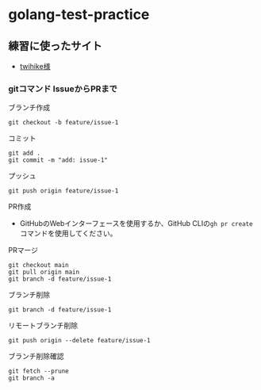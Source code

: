 # golang-test-practice

## 練習に使ったサイト
- [twihike様](https://www.twihike.dev/docs/golang-primer/testing)

### gitコマンド IssueからPRまで
ブランチ作成
```
git checkout -b feature/issue-1
```

コミット
```
git add .
git commit -m "add: issue-1"
```

プッシュ
```
git push origin feature/issue-1
```

PR作成
- GitHubのWebインターフェースを使用するか、GitHub CLIの`gh pr create`コマンドを使用してください。

PRマージ
```
git checkout main
git pull origin main
git branch -d feature/issue-1
```

ブランチ削除
```
git branch -d feature/issue-1
```

リモートブランチ削除
```
git push origin --delete feature/issue-1
```

ブランチ削除確認
```
git fetch --prune
git branch -a
```